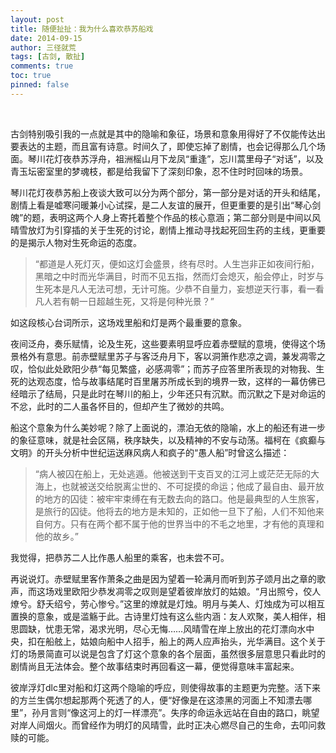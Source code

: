 ```yaml
---
layout: post
title: 随便扯扯：我为什么喜欢恭苏船戏
date: 2014-09-15
author: 三径就荒
tags: [古剑, 散扯]
comments: true
toc: true
pinned: false
---
```


<br/>

古剑特别吸引我的一点就是其中的隐喻和象征，场景和意象用得好了不仅能传达出要表达的主题，而且富有诗意。时间久了，即使忘掉了剧情，也会记得那么几个场面。琴川花灯夜恭苏浮舟，祖洲榣山月下龙凤“重逢”，忘川蒿里母子“对话”，以及青玉坛密室里的梦魂枝，都是给我留下了深刻印象，忍不住时时回味的场景。

琴川花灯夜恭苏船上夜谈大致可以分为两个部分，第一部分是对话的开头和结尾，剧情上看是嘘寒问暖兼小心试探，是二人友谊的展开，但更重要的是引出“琴心剑魄”的题，表明这两个人身上寄托着整个作品的核心意涵；第二部分则是中间以风晴雪放灯为引穿插的关于生死的讨论，剧情上推动寻找起死回生药的主线，更重要的是揭示人物对生死命运的态度。

>“都道是人死灯灭，便如这灯会盛景，终有尽时。人生岂非正如夜间行船，黑暗之中时而光华满目，时而不见五指，然而灯会熄灭，船会停止，时岁与生死本是凡人无法可想，无计可施。少恭不自量力，妄想逆天行事，看一看凡人若有朝一日超越生死，又将是何种光景？”

如这段核心台词所示，这场戏里船和灯是两个最重要的意象。

夜间泛舟，奏乐赋情，论及生死，这些要素明显呼应着赤壁赋的意境，使得这个场景格外有意思。前赤壁赋里苏子与客泛舟月下，客以洞箫作悲凉之调，兼发凋零之叹，恰似此处欧阳少恭“每见繁盛，必感凋零”；而苏子应答里所表现的对物我、生死的达观态度，恰与故事结尾时百里屠苏所成长到的境界一致，这样的一幕仿佛已经暗示了结局，只是此时在琴川的船上，少年还只有沉默。而沉默之下是对命运的不忿，此时的二人虽各怀目的，但却产生了微妙的共鸣。

船这个意象为什么美妙呢？除了上面说的，漂泊无依的隐喻，水上的船还有进一步的象征意味，就是社会区隔，秩序缺失，以及精神的不安与动荡。福柯在《疯癫与文明》的开头分析中世纪运送麻风病人和疯子的“愚人船”时曾这么描述：

>“病人被囚在船上，无处逃遁。他被送到干支百叉的江河上或茫茫无际的大海上，也就被送交给脱离尘世的、不可捉摸的命运；他成了最自由、最开放的地方的囚徒：被牢牢束缚在有无数去向的路口。他是最典型的人生旅客，是旅行的囚徒。他将去的地方是未知的，正如他一旦下了船，人们不知他来自何方。只有在两个都不属于他的世界当中的不毛之地里，才有他的真理和他的故乡。”

我觉得，把恭苏二人比作愚人船里的乘客，也未尝不可。

再说说灯。赤壁赋里客作萧条之曲是因为望着一轮满月而听到苏子颂月出之章的歌声，而这场戏里欧阳少恭发凋零之叹则是望着彼岸放灯的姑娘。“月出照兮，佼人燎兮。舒夭绍兮，劳心惨兮。”这里的燎就是灯烛。明月与美人、灯烛成为可以相互置换的意象，或是滥觞于此。古诗里灯烛有这么些内涵：友人欢聚，美人相伴，相思圆缺，忧患无常，渴求光明，尽心无悔……风晴雪在岸上放出的花灯漂向水中央，扣在船舷上，姑娘向船中人招手，船上的两人应声抬头，光华满目。这个关于灯的场景简直可以说是包含了灯这个意象的各个层面，虽然很多层意思只看此时的剧情尚且无法体会。整个故事结束时再回看这一幕，便觉得意味丰富起来。

彼岸浮灯dlc里对船和灯这两个隐喻的呼应，则使得故事的主题更为完整。活下来的方兰生偶尔想起那两个死透了的人，便“好像是在这漆黑的河面上不知漂去哪里”，孙月言则“像这河上的灯一样漂亮”。失序的命运永远站在自由的路口，眺望对岸人间烟火。而曾经作为明灯的风晴雪，此时正决心燃尽自己的生命，去叩问救赎的可能。

<br/>
